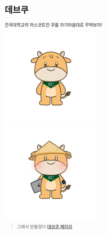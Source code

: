 # 데브쿠

건국대학교의 마스코트인 쿠를 자기마음대로 꾸며보자! 

<img src="/src/assets/dev-ku.png" width="300" />
<img src="/src/assets/dev-ku_1.png" width="300"/>

> 그래서 만들었다 [데브쿠 페이지](https://www.dev-ku.shop/)


